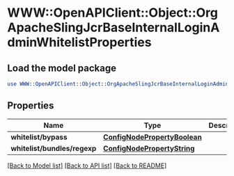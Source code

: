 # WWW::OpenAPIClient::Object::OrgApacheSlingJcrBaseInternalLoginAdminWhitelistProperties

## Load the model package
```perl
use WWW::OpenAPIClient::Object::OrgApacheSlingJcrBaseInternalLoginAdminWhitelistProperties;
```

## Properties
Name | Type | Description | Notes
------------ | ------------- | ------------- | -------------
**whitelist/bypass** | [**ConfigNodePropertyBoolean**](ConfigNodePropertyBoolean.md) |  | [optional] 
**whitelist/bundles/regexp** | [**ConfigNodePropertyString**](ConfigNodePropertyString.md) |  | [optional] 

[[Back to Model list]](../README.md#documentation-for-models) [[Back to API list]](../README.md#documentation-for-api-endpoints) [[Back to README]](../README.md)


